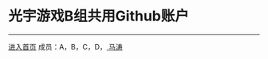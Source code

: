 光宇游戏B组共用Github账户
==================
---
[进入首页][1]
成员：A，B，C，D，<a href="https://github.com/cshijiel/cshijiel.github.io/blob/master/MT/GitText.md"> 马涛 </a>


  [1]: http://cshijiel.github.io/

